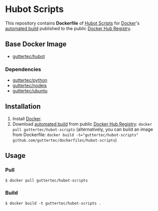 # Hubot Scripts

This repository contains **Dockerfile** of [Hubot Scripts](https://github.com/github/hubot-scripts) for [Docker](https://www.docker.com/)'s [automated build](https://registry.hub.docker.com/u/guttertec/hubot-scripts/) published to the public [Docker Hub Registry](https://registry.hub.docker.com/).

## Base Docker Image

* [guttertec/hubot](https://registry.hub.docker.com/u/guttertec/hubot/)

### Dependencies

* [guttertec/python](https://registry.hub.docker.com/u/guttertec/python/)
* [guttertec/nodejs](https://registry.hub.docker.com/u/guttertec/nodejs/)
* [guttertec/ubuntu](https://registry.hub.docker.com/u/guttertec/ubuntu/)

## Installation

1. Install [Docker](https://www.docker.com/).
2. Download [automated build](https://registry.hub.docker.com/u/guttertec/hubot-scripts/) from public [Docker Hub Registry](https://registry.hub.docker.com/): `docker pull guttertec/hubot-scripts` (alternatively, you can build an image from Dockerfile: `docker build -t="guttertec/hubot-scripts" github.com/guttertec/dockerfiles/hubot-scripts`)

## Usage

### Pull

`$ docker pull guttertec/hubot-scripts`

### Build

`$ docker build -t guttertec/hubot-scripts .`